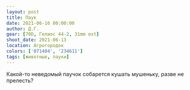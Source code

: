 ```yaml
---
layout: post
title: Паук
date: 2021-06-16 00:00:00
author: Д.Г.
gear: [70D, Гелиос 44-2, 31mm ext]
shoot_date: 2021-06-13
location: Агрогородок
colors: ['071404', '234611']
tags: [животные, пауки]
---
```

Какой-то неведомый паучок собарется кушать мушеньку, разве не прелесть?
